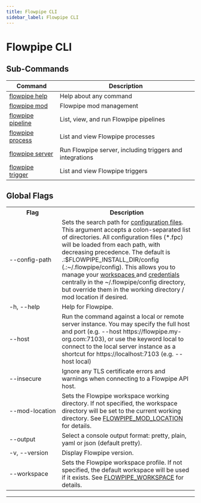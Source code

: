 ```yaml
---
title: Flowpipe CLI
sidebar_label: Flowpipe CLI
---
```


# Flowpipe CLI

## Sub-Commands

| Command | Description
|-|-
| [flowpipe help](/docs/reference/cli/help)      | Help about any command
| [flowpipe mod](/docs/reference/cli/mod)        | Flowpipe mod management
| [flowpipe pipeline](/docs/reference/cli/pipeline) | List, view, and run Flowpipe pipelines
| [flowpipe process](/docs/reference/cli/process) | List and view Flowpipe processes
| [flowpipe server](/docs/reference/cli/server)  | Run Flowpipe server, including triggers and integrations
| [flowpipe trigger](/docs/reference/cli/pipeline) | List and view Flowpipe triggers



<!--

| [flowpipe variable](/docs/reference/cli/variable)| Flowpipe variable management

| [flowpipe login](/docs/reference/cli/login)    | Log in to Flowpipe CLoud

| [flowpipe completion](/docs/reference/cli/completion)| Generate the autocompletion script for the specified shell

-->
## Global Flags

<table>
  <tr> 
    <th> Flag </th> 
    <th> Description </th> 
  </tr>

  <tr> 
    <td nowrap="true"> <inlineCode>--config-path</inlineCode> </td> 
    <td>  
    Sets the search path for <a href = "/docs/reference/config-files/index">configuration files</a>. This argument accepts a colon-separated list of directories.  All configuration files (<inlineCode>*.fpc</inlineCode>) will be loaded from each path, with decreasing precedence.  The default is <inlineCode>.:$FLOWPIPE_INSTALL_DIR/config</inlineCode> (<inlineCode>.:~/.flowpipe/config</inlineCode>).  This allows you to manage your <a href="/docs/reference/config-files/workspace"> workspaces </a> and <a href="/docs/reference/config-files/credential">credentials</a> centrally in the <inlineCode>~/.flowpipe/config</inlineCode> directory, but override them in the working directory / mod location if desired.
    </td> 
  </tr>

  <tr> 
    <td nowrap="true"> <inlineCode>-h</inlineCode>, <inlineCode>--help</inlineCode> </td> 
    <td>  Help for Flowpipe. </td> 
  </tr>
                  
  <tr> 
    <td nowrap="true"> <inlineCode>--host</inlineCode> </td> 
    <td> Run the command against a local or remote server instance.  You may specify the full host and port (e.g. <inlineCode>--host https://flowpipe.my-org.com:7103</inlineCode>), or use the keyword <inlineCode>local</inlineCode> to connect to the local server instance as a shortcut for <inlineCode>https://localhost:7103</inlineCode> (e.g. <inlineCode>--host local</inlineCode>) </td> 
  </tr>

  <tr> 
    <td nowrap="true">  <inlineCode>--insecure</inlineCode> </td> 
    <td> Ignore any TLS certificate errors and warnings when connecting to a Flowpipe API host. </td> 
  </tr>



  <tr> 
    <td nowrap="true"> <inlineCode>--mod-location</inlineCode>  </td> 
    <td> Sets the Flowpipe workspace working directory.  If not specified, the workspace directory will be set to the current working directory.  See <a href="/docs/reference/env-vars/flowpipe_mod_location">FLOWPIPE_MOD_LOCATION</a> for details. </td>
  </tr>

   <tr> 
    <td nowrap="true">  <inlineCode>--output</inlineCode> </td> 
    <td>  Select a console output format: <inlineCode>pretty</inlineCode>, <inlineCode>plain</inlineCode>, <inlineCode>yaml</inlineCode> or <inlineCode>json</inlineCode> (default <inlineCode>pretty</inlineCode>). </td>
  </tr>

  <tr> 
    <td nowrap="true"> <inlineCode>-v</inlineCode>, <inlineCode>--version</inlineCode>  </td> 
    <td>  Display Flowpipe version. </td> 
  </tr>

  <tr> 
    <td nowrap="true"> <inlineCode>--workspace	</inlineCode>  </td> 
    <td>  Sets the Flowpipe workspace profile. If not specified, the default workspace will be used if it exists. See <a href="/docs/reference/env-vars/flowpipe_workspace">FLOWPIPE_WORKSPACE</a> for details. </td> 
  </tr>


  



</table>



<!--

  <tr> 
    <td nowrap="true"> <inlineCode>--cloud-host</inlineCode>  </td> 
    <td>  Sets the Flowpipe Cloud host used when connecting to Flowpipe Cloud workspaces.  See <a href="/docs/reference/env-vars/flowpipe_cloud_host">STEAMPIPE_CLOUD_HOST</a> for details. </td>
  </tr>

  <tr> 
    <td nowrap="true"> <inlineCode>--cloud-token</inlineCode>  </td> 
    <td>  Sets the Flowpipe Cloud authentication token used when connecting to Flowpipe Cloud workspaces.  See <a href="/docs/reference/env-vars/flowpipe_cloud_token">STEAMPIPE_CLOUD_TOKEN</a> for details. </td>
  </tr>



  <tr> 
    <td nowrap="true"> <inlineCode>--workspace</inlineCode>  </td> 
    <td>  Sets the Flowpipe <a href="/docs/run/workspaces"> workspace profile</a>.  If not specified, the <inlineCode>default</inlineCode> workspace will be used if it exists.  See <a href="/docs/reference/env-vars/flowpipe_workspace">STEAMPIPE_WORKSPACE</a> for details.</td>
  </tr>


  <tr> 
    <td nowrap="true"> <inlineCode>--workspace-database</inlineCode>  </td> 
    <td>  Sets the database that Flowpipe will connect to. This can be <inlineCode>local</inlineCode> (the default) or a remote Flowpipe Cloud database.  See <a href="/docs/reference/env-vars/flowpipe_workspace_database">STEAMPIPE_WORKSPACE_DATABASE</a> for details. </td>
  </tr>

-->


---

